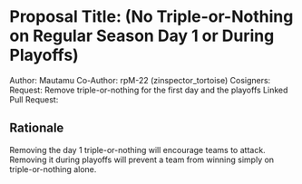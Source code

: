 # Proposal Title: (No Triple-or-Nothing on Regular Season Day 1 or During Playoffs)
Author: Mautamu
Co-Author: rpM-22 (zinspector_tortoise)
Cosigners: 
Request: Remove triple-or-nothing for the first day and the playoffs
Linked Pull Request:

## Rationale
Removing the day 1 triple-or-nothing will encourage teams to attack. Removing it during playoffs will prevent a team from winning simply on triple-or-nothing alone. 

